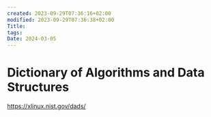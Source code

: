 ```yaml
---
created: 2023-09-29T07:36:16+02:00
modified: 2023-09-29T07:36:38+02:00
Title: 
tags: 
Date: 2024-03-05
---
```


# 
# Dictionary of Algorithms and Data Structures

https://xlinux.nist.gov/dads/
